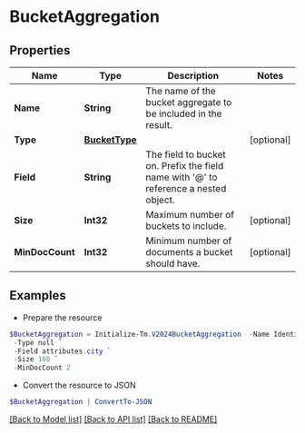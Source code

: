 # BucketAggregation
## Properties

Name | Type | Description | Notes
------------ | ------------- | ------------- | -------------
**Name** | **String** | The name of the bucket aggregate to be included in the result. | 
**Type** | [**BucketType**](BucketType.md) |  | [optional] 
**Field** | **String** | The field to bucket on. Prefix the field name with &#39;@&#39; to reference a nested object. | 
**Size** | **Int32** | Maximum number of buckets to include. | [optional] 
**MinDocCount** | **Int32** | Minimum number of documents a bucket should have. | [optional] 

## Examples

- Prepare the resource
```powershell
$BucketAggregation = Initialize-Tm.V2024BucketAggregation  -Name Identity Locations `
 -Type null `
 -Field attributes.city `
 -Size 100 `
 -MinDocCount 2
```

- Convert the resource to JSON
```powershell
$BucketAggregation | ConvertTo-JSON
```

[[Back to Model list]](../README.md#documentation-for-models) [[Back to API list]](../README.md#documentation-for-api-endpoints) [[Back to README]](../README.md)


